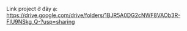 Link project ở đây ạ: https://drive.google.com/drive/folders/1BJR5A0DG2cNWF8VAOb3R-FlU9NSkg_Q-?usp=sharing
